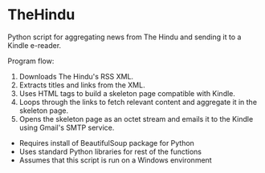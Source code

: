 TheHindu
========

Python script for aggregating news from The Hindu and sending it to a Kindle e-reader.

Program flow:
1. Downloads The Hindu's RSS XML.
2. Extracts titles and links from the XML.
3. Uses HTML tags to build a skeleton page compatible with Kindle.
4. Loops through the links to fetch relevant content and aggregate it in the skeleton page.
5. Opens the skeleton page as an octet stream and emails it to the Kindle using Gmail's SMTP service.


- Requires install of BeautifulSoup package for Python
- Uses standard Python libraries for rest of the functions
- Assumes that this script is run on a Windows environment
